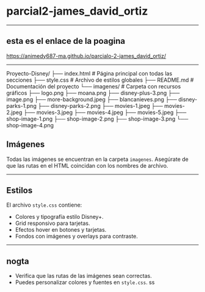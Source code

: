 # parcial2-james_david_ortiz

--------------------------------------------------------

## esta es el enlace de la poagina 

https://animedy687-ma.github.io/parcialo-2-james_david_ortiz/


-------------------------------------------------------------




Proyecto-Disney/
├── index.html          # Página principal con todas las secciones
├── style.css           # Archivo de estilos globales
├── README.md           # Documentación del proyecto
└── imagenes/           # Carpeta con recursos gráficos
    ├── logo.png
    ├── moana.png
    ├── disney-plus-3.png
    ├── image.png
    ├── more-background.jpeg
    ├── blancanieves.png
    ├── disney-parks-1.png
    ├── disney-parks-2.png
    ├── movies-1.jpeg
    ├── movies-2.jpeg
    ├── movies-3.jpeg
    ├── movies-4.jpeg
    ├── movies-5.jpeg
    ├── shop-image-1.png
    ├── shop-image-2.png
    ├── shop-image-3.png
    └── shop-image-4.png




## Imágenes
Todas las imágenes se encuentran en la carpeta `imagenes`. Asegúrate de que las rutas en el HTML coincidan con los nombres de archivo.

---

## Estilos
El archivo `style.css` contiene:
- Colores y tipografía estilo Disney+.
- Grid responsivo para tarjetas.
- Efectos hover en botones y tarjetas.
- Fondos con imágenes y overlays para contraste.


---

## nogta
- Verifica que las rutas de las imágenes sean correctas.
- Puedes personalizar colores y fuentes en `style.css`.
ss